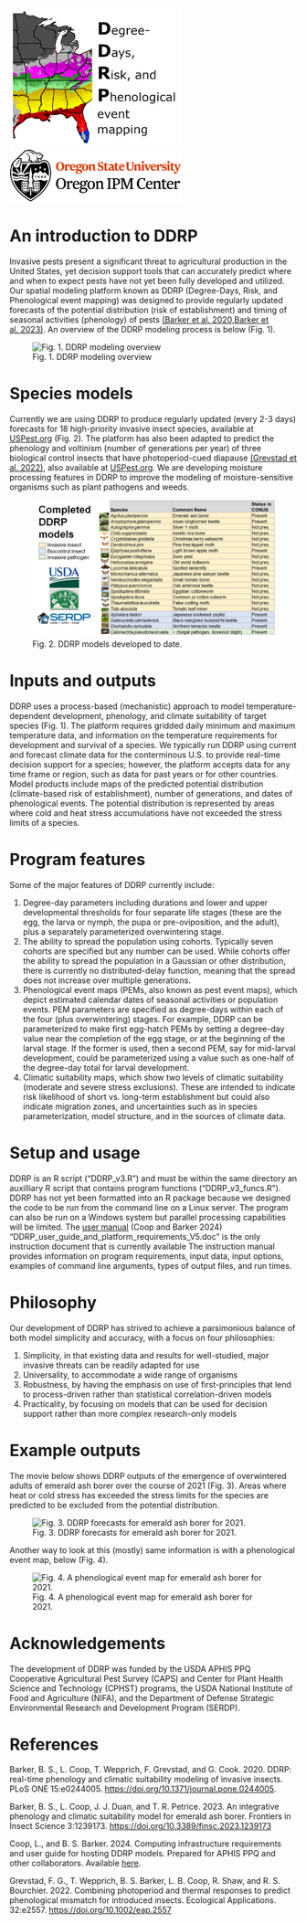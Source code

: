<img src="https://github.com/bbarker505/ddrp_v2/blob/master/images/DDRP_logo2.png" width="300"/>
<img src="https://github.com/bbarker505/ddrp_v2/blob/master/images/OSU_IPMC_horizontal_2C_O_over_B.png" width="300"/>

# An introduction to DDRP

Invasive pests present a significant threat to agricultural production
in the United States, yet decision support tools that can accurately
predict where and when to expect pests have not yet been fully developed
and utilized. Our spatial modeling platform known as DDRP (Degree-Days,
Risk, and Phenological event mapping) was designed to provide regularly
updated forecasts of the potential distribution (risk of establishment)
and timing of seasonal activities (phenology) of pests [(Barker et
al. 2020,](https://doi.org/10.1371/journal.pone.0244005)[Barker et
al. 2023)](https://doi.org/10.3389/finsc.2023.1239173). An overview of
the DDRP modeling process is below (Fig. 1).

<figure>
<img
src="https://github.com/bbarker505/ddrp_v2/blob/master/images/model_overview.png?raw=true"
alt="Fig. 1. DDRP modeling overview" />
<figcaption aria-hidden="true">Fig. 1. DDRP modeling
overview</figcaption>
</figure>

# Species models

Currently we are using DDRP to produce regularly updated (every 2-3
days) forecasts for 18 high-priority invasive insect species, available
at [USPest.org](http://uspest.org/CAPS) (Fig. 2). The platform has also
been adapted to predict the phenology and voltinism (number of
generations per year) of three biological control insects that have
photoperiod-cued diapause [(Grevstad et
al. 2022)](https://doi.org/10.1002/eap.2557), also available at
[USPest.org](http://uspest.org/dd/dodmaps). We are developing moisture
processing features in DDRP to improve the modeling of
moisture-sensitive organisms such as plant pathogens and weeds.

<figure>
<img
src="https://github.com/bbarker505/ddrp_v2/blob/master/images/spp_models.png?raw=true"
alt="Fig. 2. DDRP models developed to date." />
<figcaption aria-hidden="true">Fig. 2. DDRP models developed to
date.</figcaption>
</figure>

# Inputs and outputs

DDRP uses a process-based (mechanistic) approach to model
temperature-dependent development, phenology, and climate suitability of
target species (Fig. 1). The platform requires gridded daily minimum and
maximum temperature data, and information on the temperature
requirements for development and survival of a species. We typically run
DDRP using current and forecast climate data for the conterminous U.S.
to provide real-time decision support for a species; however, the
platform accepts data for any time frame or region, such as data for
past years or for other countries. Model products include maps of the
predicted potential distribution (climate-based risk of establishment),
number of generations, and dates of phenological events. The potential
distribution is represented by areas where cold and heat stress
accumulations have not exceeded the stress limits of a species.

# Program features

Some of the major features of DDRP currently include:  
1) Degree-day parameters including durations and lower and upper
developmental thresholds for four separate life stages (these are the
egg, the larva or nymph, the pupa or pre-oviposition, and the adult),
plus a separately parameterized overwintering stage.  
2) The ability to spread the population using cohorts. Typically seven
cohorts are specified but any number can be used. While cohorts offer
the ability to spread the population in a Gaussian or other
distribution, there is currently no distributed-delay function, meaning
that the spread does not increase over multiple generations.  
3) Phenological event maps (PEMs, also known as pest event maps), which
depict estimated calendar dates of seasonal activities or population
events. PEM parameters are specified as degree-days within each of the
four (plus overwintering) stages. For example, DDRP can be parameterized
to make first egg-hatch PEMs by setting a degree-day value near the
completion of the egg stage, or at the beginning of the larval stage. If
the former is used, then a second PEM, say for mid-larval development,
could be parameterized using a value such as one-half of the degree-day
total for larval development.  
4) Climatic suitability maps, which show two levels of climatic
suitability (moderate and severe stress exclusions). These are intended
to indicate risk likelihood of short vs. long-term establishment but
could also indicate migration zones, and uncertainties such as in
species parameterization, model structure, and in the sources of climate
data.

# Setup and usage

DDRP is an R script (“DDRP\_v3.R”) and must be within the same directory
an auxilliary R script that contains program functions
(“DDRP\_v3\_funcs.R”). DDRP has not yet been formatted into an R package
because we designed the code to be run from the command line on a Linux
server. The program can also be run on a Windows system but parallel
processing capabilities will be limited. The [user
manual](https://github.com/bbarker505/ddrp_v3/blob/main/manual/DDRP_user_guide_and_platform_requirements_V5.doc)
(Coop and Barker 2024)
“DDRP\_user\_guide\_and\_platform\_requirements\_V5.doc” is the only
instruction document that is currently available The instruction manual
provides information on program requirements, input data, input options,
examples of command line arguments, types of output files, and run
times.

# Philosophy

Our development of DDRP has strived to achieve a parsimonious balance of
both model simplicity and accuracy, with a focus on four philosophies:  
1) Simplicity, in that existing data and results for well-studied, major
invasive threats can be readily adapted for use  
2) Universality, to accommodate a wide range of organisms  
3) Robustness, by having the emphasis on use of first-principles that
lend to process-driven rather than statistical correlation-driven
models  
4) Practicality, by focusing on models that can be used for decision
support rather than more complex research-only models

# Example outputs

The movie below shows DDRP outputs of the emergence of overwintered
adults of emerald ash borer over the course of 2021 (Fig. 3). Areas
where heat or cold stress has exceeded the stress limits for the species
are predicted to be excluded from the potential distribution.

<figure>
<img
src="https://github.com/bbarker505/ddrp_v2/blob/master/images/EAB_2021.gif?raw=true"
alt="Fig. 3. DDRP forecasts for emerald ash borer for 2021." />
<figcaption aria-hidden="true">Fig. 3. DDRP forecasts for emerald ash
borer for 2021.</figcaption>
</figure>

Another way to look at this (mostly) same information is with a
phenological event map, below (Fig. 4).

<figure>
<img
src="https://github.com/bbarker505/ddrp_v2/blob/master/images/EAB_Avg_PEMp0Excl2_20211231.png?raw=TRUE"
alt="Fig. 4. A phenological event map for emerald ash borer for 2021." />
<figcaption aria-hidden="true">Fig. 4. A phenological event map for
emerald ash borer for 2021.</figcaption>
</figure>

# Acknowledgements

The development of DDRP was funded by the USDA APHIS PPQ Cooperative
Agricultural Pest Survey (CAPS) and Center for Plant Health Science and
Technology (CPHST) programs, the USDA National Institute of Food and
Agriculture (NIFA), and the Department of Defense Strategic
Environmental Research and Development Program (SERDP).

# References

Barker, B. S., L. Coop, T. Wepprich, F. Grevstad, and G. Cook. 2020.
DDRP: real-time phenology and climatic suitability modeling of invasive
insects. PLoS ONE 15:e0244005.
<https://doi.org/10.1371/journal.pone.0244005>.

Barker, B. S., L. Coop, J. J. Duan, and T. R. Petrice. 2023. An
integrative phenology and climatic suitability model for emerald ash
borer. Frontiers in Insect Science 3:1239173.
<https://doi.org/10.3389/finsc.2023.1239173>

Coop, L., and B. S. Barker. 2024. Computing infrastructure requirements
and user guide for hosting DDRP models. Prepared for APHIS PPQ and other
collaborators. Available
[here](https://github.com/bbarker505/ddrp_v3/blob/main/manual/DDRP_user_guide_and_platform_requirements_V5.doc).

Grevstad, F. G., T. Wepprich, B. S. Barker, L. B. Coop, R. Shaw, and R.
S. Bourchier. 2022. Combining photoperiod and thermal responses to
predict phenological mismatch for introduced insects. Ecological
Applications. 32:e2557. <https://doi.org/10.1002/eap.2557>
